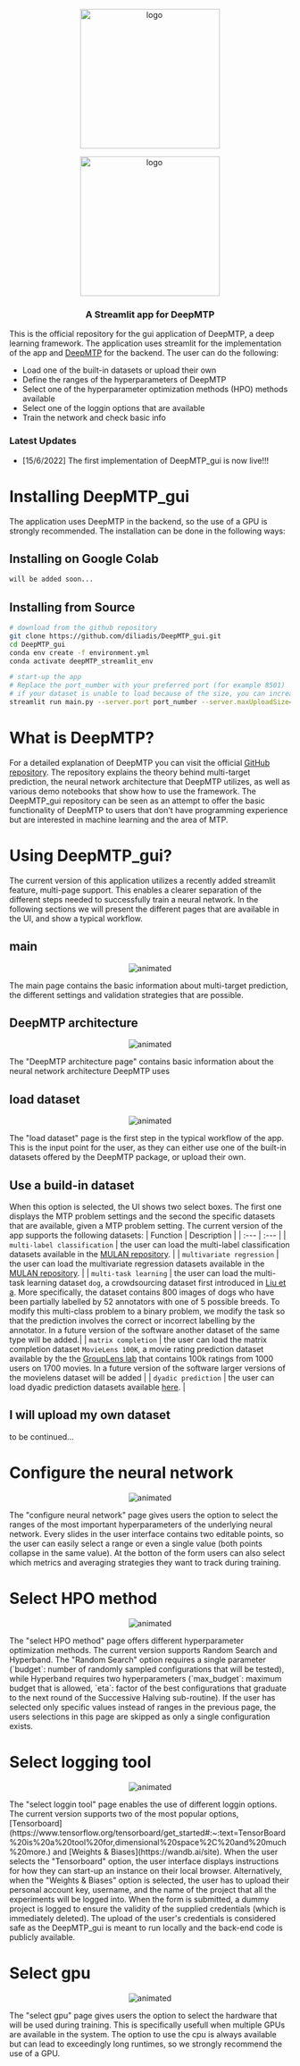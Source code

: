 <p align="center"><img src="https://raw.githubusercontent.com/diliadis/DeepMTP_gui/main/images/deepMTP_logo_plus_streamlit_logo_white.png#gh-dark-mode-only" alt="logo" height="250"/></p>
<p align="center"><img src="https://raw.githubusercontent.com/diliadis/DeepMTP_gui/main/images/deepMTP_logo_plus_streamlit_logo.png#gh-light-mode-only" alt="logo" height="250"/></p>

<h3 align="center">
<p> A Streamlit app for DeepMTP </h3>

This is the official repository for the gui application of DeepMTP, a deep learning framework. The application uses streamlit for the implementation of the app and [DeepMTP](https://github.com/diliadis/DeepMTP) for the backend. The user can do the following:
* Load one of the built-in datasets or upload their own
* Define the ranges of the hyperparameters of DeepMTP
* Select one of the hyperparameter optimization methods (HPO) methods available
* Select one of the loggin options that are available
* Train the network and check basic info

### Latest Updates
- [15/6/2022] The first implementation of DeepMTP_gui is now live!!!


# Installing DeepMTP_gui
The application uses DeepMTP in the backend, so the use of a GPU is strongly recommended. The installation can be done in the following ways:

## Installing on Google Colab
```bash
will be added soon...
```

## Installing from Source

```bash
# download from the github repository
git clone https://github.com/diliadis/DeepMTP_gui.git
cd DeepMTP_gui
conda env create -f environment.yml
conda activate deepMTP_streamlit_env

# start-up the app 
# Replace the port_number with your preferred port (for example 8501)
# if your dataset is unable to load because of the size, you can increase the server.maxUploadSize accordingly
streamlit run main.py --server.port port_number --server.maxUploadSize=2028
```

# What is DeepMTP?
For a detailed explanation of DeepMTP you can visit the official [GitHub repository](https://github.com/diliadis/DeepMTP). The repository explains the theory behind multi-target prediction, the neural network architecture that DeepMTP utilizes, as well as various demo notebooks that show how to use the framework. The DeepMTP_gui repository can be seen as an attempt to offer the basic functionality of DeepMTP to users that don't have programming experience but are interested in machine learning and the area of MTP. 

# Using DeepMTP_gui?
The current version of this application utilizes a recently added streamlit feature, multi-page support. This enables a clearer separation of the different steps needed to successfully train a neural network. In the following sections we will present the different pages that are available in the UI, and show a typical workflow.

## main
<p align="center">
  <img src="https://raw.githubusercontent.com/diliadis/DeepMTP_gui/main/images/gifs/main.gif" alt="animated" />
</p>
The main page contains the basic information about multi-target prediction, the different settings and validation strategies that are possible.

## DeepMTP architecture
<p align="center">
  <img src="https://raw.githubusercontent.com/diliadis/DeepMTP_gui/main/images/gifs/DeepMTP_architecture.gif" alt="animated" />
</p>
The "DeepMTP architecture page" contains basic information about the neural network architecture DeepMTP uses



## load dataset
<p align="center">
  <img src="https://raw.githubusercontent.com/diliadis/DeepMTP_gui/main/images/gifs/load_dataset.gif" alt="animated" />
</p>
The "load dataset" page is the first step in the typical workflow of the app. This is the input point for the user, as they can either use one of the built-in datasets offered by the DeepMTP package, or upload their own.

## Use a build-in dataset
When this option is selected, the UI shows two select boxes. The first one displays the MTP problem settings and the second the specific datasets that are available, given a MTP problem setting. The current version of the app supports the following datasets:
|  Function  | Description |
| :--- | :--- |
| `multi-label classification` | the user can load the multi-label classification datasets available in the [MULAN repository](http://mulan.sourceforge.net/datasets-mlc.html). |
| `multivariate regression` | the user can load the multivariate regression datasets available in the [MULAN repository](http://mulan.sourceforge.net/datasets-mtr.html). |
| `multi-task learning` | the user can load the multi-task learning dataset `dog`, a crowdsourcing dataset first introduced in [Liu et a](https://ieeexplore.ieee.org/document/8440116). More specifically, the dataset contains 800 images of dogs who have been partially labelled by 52 annotators with one of 5 possible breeds. To modify this multi-class problem to a binary problem, we modify the task so that the prediction involves the correct or incorrect labelling by the annotator. In a future version of the software another dataset of the same type will be added.|
| `matrix completion` | the user can load the matrix completion dataset `MovieLens 100K`, a movie rating prediction dataset available by the the [GroupLens lab](https://grouplens.org/datasets/movielens/) that contains 100k ratings from 1000 users on 1700 movies. In a future version of the software larger versions of the movielens dataset will be added  |
| `dyadic prediction` | the user can load dyadic prediction datasets available [here](https://people.montefiore.uliege.be/schrynemackers/datasets). |

## I will upload my own dataset
to be continued...

# Configure the neural network
<p align="center">
  <img src="https://raw.githubusercontent.com/diliadis/DeepMTP_gui/main/images/gifs/configure_neural_network.gif" alt="animated" />
</p>
The "configure neural network" page gives users the option to select the ranges of the most important hyperparameters of the underlying neural network. Every slides in the user interface contains two editable points, so the user can easily select a range or even a single value (both points collapse in the same value). At the botton of the form users can also select which metrics and averaging strategies they want to track during training.

# Select HPO method
<p align="center">
  <img src="https://raw.githubusercontent.com/diliadis/DeepMTP_gui/main/images/gifs/select_HPO_method.gif" alt="animated" />
</p>
The "select HPO method" page offers different hyperparameter optimization methods. The current version supports Random Search and Hyperband. The "Random Search" option requires a single parameter (`budget`: number of randomly sampled configurations that will be tested), while Hyperband requires two hyperparameters (`max_budget`: maximum budget that is allowed, `eta`: factor of the best configurations that graduate to the next round of the Successive Halving sub-routine). If the user has selected only specific values instead of ranges in the previous page, the users selections in this page are skipped as only a single configuration exists.

# Select logging tool
<p align="center">
  <img src="https://raw.githubusercontent.com/diliadis/DeepMTP_gui/main/images/gifs/select_logging_tool.gif" alt="animated" />
</p>
The "select loggin tool" page enables the use of different loggin options. The current version supports two of the most popular options, [Tensorboard](https://www.tensorflow.org/tensorboard/get_started#:~:text=TensorBoard%20is%20a%20tool%20for,dimensional%20space%2C%20and%20much%20more.) and [Weights & Biases](https://wandb.ai/site). When the user selects the "Tensorboard" option, the user interface displays instructions for how they can start-up  an instance on their local browser. Alternatively, when the "Weights & Biases" option is selected, the user has to upload their personal account key, username, and the name of the project that all the experiments will be logged into. When the form is submitted, a dummy project is logged to ensure the validity of the supplied credentials (which is immediately  deleted). The upload of the user's credentials is considered safe as the DeepMTP_gui is meant to run locally and the back-end code is publicly available. 

# Select gpu
<p align="center">
  <img src="https://raw.githubusercontent.com/diliadis/DeepMTP_gui/main/images/gifs/select_gpu.gif" alt="animated" />
</p>
The "select gpu" page gives users the option to select the hardware that will be used during training. This is specifically usefull when multiple GPUs are available in the system. The option to use the cpu is always available but can lead to exceedingly long runtimes, so we strongly recommend the use of a GPU.